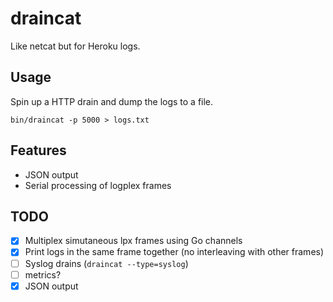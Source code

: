 # draincat

Like netcat but for Heroku logs.

## Usage

Spin up a HTTP drain and dump the logs to a file.

```
bin/draincat -p 5000 > logs.txt
```

## Features

* JSON output
* Serial processing of logplex frames

## TODO

- [X] Multiplex simutaneous lpx frames using Go channels
- [X] Print logs in the same frame together (no interleaving with other frames)
- [ ] Syslog drains (`draincat --type=syslog`)
- [ ] metrics?
- [X] JSON output  
